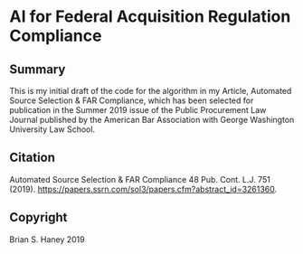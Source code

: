 # AI for Federal Acquisition Regulation Compliance

Summary
---
This is my initial draft of the code for the algorithm in my Article, Automated Source Selection & FAR Compliance, which has been selected for publication in the Summer 2019 issue of the Public Procurement Law Journal published by the American Bar Association with George Washington University Law School. 

Citation
---
Automated Source Selection & FAR Compliance 48 Pub. Cont. L.J. 751 (2019). https://papers.ssrn.com/sol3/papers.cfm?abstract_id=3261360.

Copyright
---
Brian S. Haney 2019
